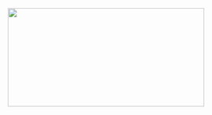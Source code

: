 <div align="center">
  <img src="https://media.tenor.com/mGgWY8RkgYMAAAAC/hello-world.gif" width="400" height="200"/>
</div>
